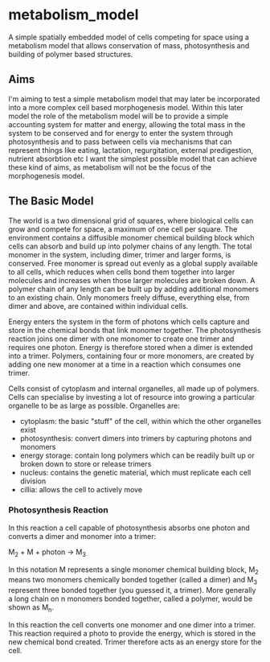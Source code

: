 # metabolism_model
A simple spatially embedded model of cells competing for space using a metabolism model that allows conservation of mass, photosynthesis and building of polymer based structures.

## Aims
I'm aiming to test a simple metabolism model that may later be incorporated into a more complex cell based morphogenesis model. Within this later model the role of the metabolism model will be to provide a simple accounting system for matter and energy, allowing the total mass in the system to be conserved and for energy to enter the system through photosynthesis and to pass between cells via mechanisms that can represent things like eating, lactation, regurgitation, external predigestion, nutrient absorbtion etc I want the simplest possible model that can achieve these kind of aims, as metabolism will not be the focus of the morphogenesis model.

## The Basic Model
The world is a two dimensional grid of squares, where biological cells can grow and compete for space, a maximum of one cell per square. The environment contains a diffusible monomer chemical building block which cells can absorb and build up into polymer chains of any length. The total monomer in the system, including dimer, trimer and larger forms, is conserved. Free monomer is spread out evenly as a global supply available to all cells, which reduces when cells bond them together into larger molecules and increases when those larger molecules are broken down. A polymer chain of any length can be built up by adding additional monomers to an existing chain. Only monomers freely diffuse, everything else, from dimer and above, are contained within individual cells.

Energy enters the system in the form of photons which cells capture and store in the chemical bonds that link monomer together. The photosynthesis reaction joins one dimer with one monomer to create one trimer and requires one photon. Energy is therefore stored when a dimer is extended into a trimer. Polymers, containing four or more monomers, are created by adding one new monomer at a time in a reaction which consumes one trimer.

Cells consist of cytoplasm and internal organelles, all made up of polymers. Cells can specialise by investing a lot of resource into growing a particular organelle to be as large as possible. Organelles are:

- cytoplasm: the basic "stuff" of the cell, within which the other organelles exist
- photosynthesis: convert dimers into trimers by capturing photons and monomers 
- energy storage: contain long polymers which can be readily built up or broken down to store or release trimers
- nucleus: contains the genetic material, which must replicate each cell division
- cillia: allows the cell to actively move

### Photosynthesis Reaction
In this reaction a cell capable of photosynthesis absorbs one photon and converts a dimer and monomer into a trimer:

 M<sub>2</sub> + M + photon &rarr; M<sub>3</sub>

In this notation M represents a single monomer chemical building block, M<sub>2</sub> means two monomers chemically bonded together (called a dimer) and M<sub>3</sub> represent three bonded together (you guessed it, a trimer). More generally a long chain on n monomers bonded together, called a polymer, would be shown as M<sub>n</sub>.

In this reaction the cell converts one monomer and one dimer into a trimer. This reaction required a photo to provide the energy, which is stored in the new chemical bond created. Trimer therefore acts as an energy store for the cell.

